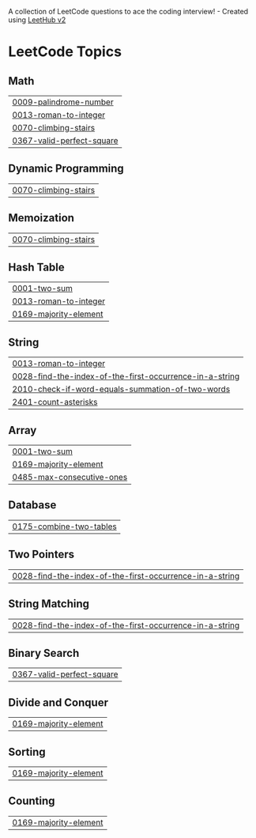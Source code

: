 A collection of LeetCode questions to ace the coding interview! - Created using [LeetHub v2](https://github.com/arunbhardwaj/LeetHub-2.0)
<!---LeetCode Topics Start-->
# LeetCode Topics
## Math
|  |
| ------- |
| [0009-palindrome-number](https://github.com/SriramV1212/LeetCode/tree/master/0009-palindrome-number) |
| [0013-roman-to-integer](https://github.com/SriramV1212/LeetCode/tree/master/0013-roman-to-integer) |
| [0070-climbing-stairs](https://github.com/SriramV1212/LeetCode/tree/master/0070-climbing-stairs) |
| [0367-valid-perfect-square](https://github.com/SriramV1212/LeetCode/tree/master/0367-valid-perfect-square) |
## Dynamic Programming
|  |
| ------- |
| [0070-climbing-stairs](https://github.com/SriramV1212/LeetCode/tree/master/0070-climbing-stairs) |
## Memoization
|  |
| ------- |
| [0070-climbing-stairs](https://github.com/SriramV1212/LeetCode/tree/master/0070-climbing-stairs) |
## Hash Table
|  |
| ------- |
| [0001-two-sum](https://github.com/SriramV1212/LeetCode/tree/master/0001-two-sum) |
| [0013-roman-to-integer](https://github.com/SriramV1212/LeetCode/tree/master/0013-roman-to-integer) |
| [0169-majority-element](https://github.com/SriramV1212/LeetCode/tree/master/0169-majority-element) |
## String
|  |
| ------- |
| [0013-roman-to-integer](https://github.com/SriramV1212/LeetCode/tree/master/0013-roman-to-integer) |
| [0028-find-the-index-of-the-first-occurrence-in-a-string](https://github.com/SriramV1212/LeetCode/tree/master/0028-find-the-index-of-the-first-occurrence-in-a-string) |
| [2010-check-if-word-equals-summation-of-two-words](https://github.com/SriramV1212/LeetCode/tree/master/2010-check-if-word-equals-summation-of-two-words) |
| [2401-count-asterisks](https://github.com/SriramV1212/LeetCode/tree/master/2401-count-asterisks) |
## Array
|  |
| ------- |
| [0001-two-sum](https://github.com/SriramV1212/LeetCode/tree/master/0001-two-sum) |
| [0169-majority-element](https://github.com/SriramV1212/LeetCode/tree/master/0169-majority-element) |
| [0485-max-consecutive-ones](https://github.com/SriramV1212/LeetCode/tree/master/0485-max-consecutive-ones) |
## Database
|  |
| ------- |
| [0175-combine-two-tables](https://github.com/SriramV1212/LeetCode/tree/master/0175-combine-two-tables) |
## Two Pointers
|  |
| ------- |
| [0028-find-the-index-of-the-first-occurrence-in-a-string](https://github.com/SriramV1212/LeetCode/tree/master/0028-find-the-index-of-the-first-occurrence-in-a-string) |
## String Matching
|  |
| ------- |
| [0028-find-the-index-of-the-first-occurrence-in-a-string](https://github.com/SriramV1212/LeetCode/tree/master/0028-find-the-index-of-the-first-occurrence-in-a-string) |
## Binary Search
|  |
| ------- |
| [0367-valid-perfect-square](https://github.com/SriramV1212/LeetCode/tree/master/0367-valid-perfect-square) |
## Divide and Conquer
|  |
| ------- |
| [0169-majority-element](https://github.com/SriramV1212/LeetCode/tree/master/0169-majority-element) |
## Sorting
|  |
| ------- |
| [0169-majority-element](https://github.com/SriramV1212/LeetCode/tree/master/0169-majority-element) |
## Counting
|  |
| ------- |
| [0169-majority-element](https://github.com/SriramV1212/LeetCode/tree/master/0169-majority-element) |
<!---LeetCode Topics End-->